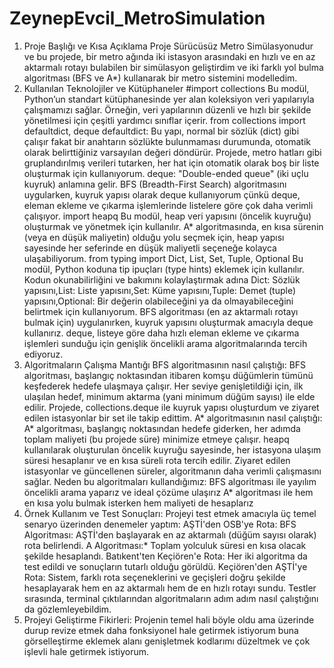 # ZeynepEvcil_MetroSimulation
1. Proje Başlığı ve Kısa Açıklama
Proje Sürücüsüz Metro Simülasyonudur ve bu projede, bir metro ağında iki istasyon arasındaki en hızlı ve en az aktarmalı rotayı bulabilen bir simülasyon geliştirdim ve iki farklı yol bulma algoritması (BFS ve A*) kullanarak bir metro sistemini modelledim.
2. Kullanılan Teknolojiler ve Kütüphaneler
#import collections Bu modül, Python’un standart kütüphanesinde yer alan koleksiyon veri yapılarıyla çalışmamızı sağlar. Örneğin, veri yapılarının düzenli ve hızlı bir şekilde yönetilmesi için çeşitli yardımcı sınıflar içerir.
from collections import defaultdict, deque
defaultdict:
Bu yapı, normal bir sözlük (dict) gibi çalışır fakat bir anahtarın sözlükte bulunmaması durumunda, otomatik olarak belirttiğiniz varsayılan değeri döndürür. Projede, metro hatları gibi gruplandırılmış verileri tutarken, her hat için otomatik olarak boş bir liste oluşturmak için kullanıyorum.
deque:
"Double-ended queue" (iki uçlu kuyruk) anlamına gelir. BFS (Breadth-First Search) algoritmasını uygularken, kuyruk yapısı olarak deque kullanıyorum çünkü deque, eleman ekleme ve çıkarma işlemlerinde listelere göre çok daha verimli çalışıyor.
import heapq
Bu modül, heap veri yapısını (öncelik kuyruğu) oluşturmak ve yönetmek için kullanılır. A* algoritmasında, en kısa sürenin (veya en düşük maliyetin) olduğu yolu seçmek için, heap yapısı sayesinde her seferinde en düşük maliyetli seçeneğe kolayca ulaşabiliyorum.
from typing import Dict, List, Set, Tuple, Optional
Bu modül, Python koduna tip ipuçları (type hints) eklemek için kullanılır. Kodun okunabilirliğini ve bakımını kolaylaştırmak adına Dict: Sözlük yapısını,List: Liste yapısını,Set: Küme yapısını,Tuple: Demet (tuple) yapısını,Optional: Bir değerin olabileceğini ya da olmayabileceğini belirtmek için kullanıyorum.
BFS algoritması (en az aktarmalı rotayı bulmak için) uygulanırken, kuyruk yapısını oluşturmak amacıyla deque kullanırız. deque, listeye göre daha hızlı eleman ekleme ve çıkarma işlemleri sunduğu için genişlik öncelikli arama algoritmalarında tercih ediyoruz.
3. Algoritmaların Çalışma Mantığı 
BFS algoritmasının nasıl çalıştığı:
BFS algoritması, başlangıç noktasından itibaren komşu düğümlerin tümünü keşfederek hedefe ulaşmaya çalışır. Her seviye genişletildiği için, ilk ulaşılan hedef, minimum aktarma (yani minimum düğüm sayısı) ile elde edilir. Projede, collections.deque ile kuyruk yapısı oluşturdum ve ziyaret edilen istasyonlar bir set ile takip edittim.
A* algoritmasının nasıl çalıştığı:
A* algoritması, başlangıç noktasından hedefe giderken, her adımda toplam maliyeti (bu projede süre) minimize etmeye çalışır. heapq kullanılarak oluşturulan öncelik kuyruğu sayesinde, her istasyona ulaşım süresi hesaplanır ve en kısa süreli rota tercih edilir. Ziyaret edilen istasyonlar ve güncellenen süreler, algoritmanın daha verimli çalışmasını sağlar.
Neden bu algoritmaları kullandığımız:
BFS algoritması ile yayılım öncelikli arama yaparız ve ideal çözüme ulaşırız
A* algoritması ile hem en kısa yolu bulmak isterken hem maliyeti de hesaplarız
4. Örnek Kullanım ve Test Sonuçları:
Projeyi test etmek amacıyla üç temel senaryo üzerinden denemeler yaptım:
AŞTİ'den OSB'ye Rota:
BFS Algoritması: AŞTİ'den başlayarak en az aktarmalı (düğüm sayısı olarak) rota belirlendi.
A Algoritması:* Toplam yolculuk süresi en kısa olacak şekilde hesaplandı.
Batıkent'ten Keçiören'e Rota:
Her iki algoritma da test edildi ve sonuçların tutarlı olduğu görüldü.
Keçiören'den AŞTİ'ye Rota:
Sistem, farklı rota seçeneklerini ve geçişleri doğru şekilde hesaplayarak hem en az aktarmalı hem de en hızlı rotayı sundu.
Testler sırasında, terminal çıktılarından algoritmaların adım adım nasıl çalıştığını da gözlemleyebildim.
5. Projeyi Geliştirme Fikirleri:
Projenin temel hali böyle oldu ama üzerinde durup revize etmek daha fonksiyonel hale getirmek istiyorum buna görselleştirme eklemek alanı genişletmek kodlarımı düzeltmek ve çok işlevli hale getirmek istiyorum.
